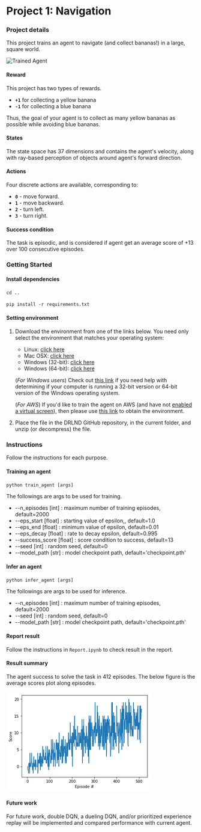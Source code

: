 [//]: # (Image References)

[image1]: https://user-images.githubusercontent.com/10624937/42135619-d90f2f28-7d12-11e8-8823-82b970a54d7e.gif "Trained Agent"

# Project 1: Navigation

### Project details

This project trains an agent to navigate (and collect bananas!) in a large, square world.  

![Trained Agent][image1]

#### Reward

This project has two types of rewards.
- **`+1`** for collecting a yellow banana
- **`-1`** for collecting a blue banana

Thus, the goal of your agent is to collect as many yellow bananas as possible while avoiding blue bananas. 

#### States

The state space has 37 dimensions and contains the agent's velocity, along with ray-based perception of objects around agent's forward direction. 

#### Actions

Four discrete actions are available, corresponding to:
- **`0`** - move forward.
- **`1`** - move backward.
- **`2`** - turn left.
- **`3`** - turn right.

#### Success condition
The task is episodic, and is considered if agent get an average score of +13 over 100 consecutive episodes.

### Getting Started

#### Install dependencies
`cd ..`

`pip install -r requirements.txt`

#### Setting environment

1. Download the environment from one of the links below.  You need only select the environment that matches your operating system:
    - Linux: [click here](https://s3-us-west-1.amazonaws.com/udacity-drlnd/P1/Banana/Banana_Linux.zip)
    - Mac OSX: [click here](https://s3-us-west-1.amazonaws.com/udacity-drlnd/P1/Banana/Banana.app.zip)
    - Windows (32-bit): [click here](https://s3-us-west-1.amazonaws.com/udacity-drlnd/P1/Banana/Banana_Windows_x86.zip)
    - Windows (64-bit): [click here](https://s3-us-west-1.amazonaws.com/udacity-drlnd/P1/Banana/Banana_Windows_x86_64.zip)
    
    (_For Windows users_) Check out [this link](https://support.microsoft.com/en-us/help/827218/how-to-determine-whether-a-computer-is-running-a-32-bit-version-or-64) if you need help with determining if your computer is running a 32-bit version or 64-bit version of the Windows operating system.

    (_For AWS_) If you'd like to train the agent on AWS (and have not [enabled a virtual screen](https://github.com/Unity-Technologies/ml-agents/blob/master/docs/Training-on-Amazon-Web-Service.md)), then please use [this link](https://s3-us-west-1.amazonaws.com/udacity-drlnd/P1/Banana/Banana_Linux_NoVis.zip) to obtain the environment.

2. Place the file in the DRLND GitHub repository, in the current folder, and unzip (or decompress) the file. 

### Instructions

Follow the instructions for each purpose.

#### Training an agent

`python train_agent [args]`

The followings are args to be used for training.

* --n_episodes [int] : maximum number of training episodes, default=2000
* --eps_start [float] : starting value of epsilon,, default=1.0
* --eps_end [float] : minimum value of epsilon, default=0.01
* --eps_decay [float] : rate to decay epsilon, default=0.995
* --success_score [float] : score condition to success, default=13
* --seed [int] : random seed, default=0
* --model_path [str] : model checkpoint path, default='checkpoint.pth'

#### Infer an agent

`python infer_agent [args]`

The followings are args to be used for inference.

* --n_episodes [int] : maximum number of training episodes, default=2000
* --seed [int] : random seed, default=0
* --model_path [str] : model checkpoint path, default='checkpoint.pth'

#### Report result

Follow the instructions in `Report.ipynb` to check result in the report. 

#### Result summary

The agent success to solve the task in 412 episodes. The below figure is the average scores plot along episodes.

![title](figures/plot_avg_scores.png)

#### Future work

For future work, double DQN, a dueling DQN, and/or prioritized experience replay will be implemented and compared performance with current agent.
 

